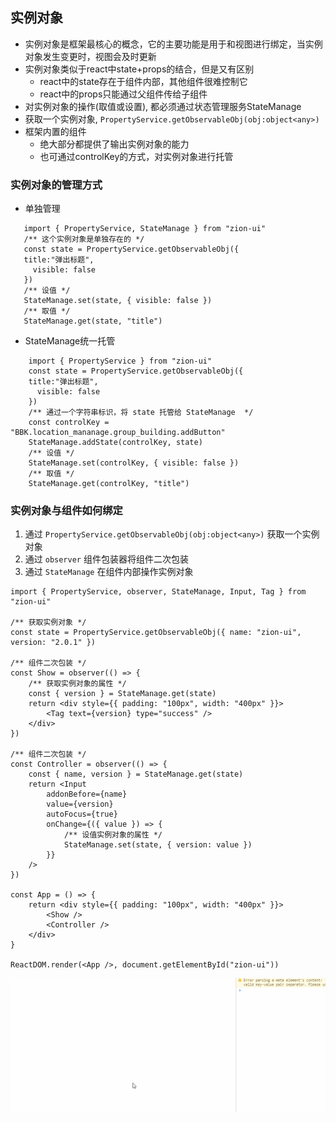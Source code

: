 ## 实例对象
 - 实例对象是框架最核心的概念，它的主要功能是用于和视图进行绑定，当实例对象发生变更时，视图会及时更新
 - 实例对象类似于react中state+props的结合，但是又有区别
   - react中的state存在于组件内部，其他组件很难控制它
   - react中的props只能通过父组件传给子组件
 - 对实例对象的操作(取值或设置), 都必须通过状态管理服务StateManage
 - 获取一个实例对象, `PropertyService.getObservableObj(obj:object<any>)`
 - 框架内置的组件
   - 绝大部分都提供了输出实例对象的能力
   - 也可通过controlKey的方式，对实例对象进行托管

### 实例对象的管理方式
 - 单独管理
 ```tsx
	import { PropertyService, StateManage } from "zion-ui"
	/** 这个实例对象是单独存在的 */ 
	const state = PropertyService.getObservableObj({
    title:"弹出标题", 
	  visible: false
	})
	/** 设值 */
	StateManage.set(state, { visible: false })
	/** 取值 */
	StateManage.get(state, "title")
 ```
 - StateManage统一托管
```tsx
	import { PropertyService } from "zion-ui"
	const state = PropertyService.getObservableObj({
    title:"弹出标题", 
	  visible: false
	})
	/** 通过一个字符串标识，将 state 托管给 StateManage  */
	const controlKey = "BBK.location_mananage.group_building.addButton"
	StateManage.addState(controlKey, state)
	/** 设值 */
	StateManage.set(controlKey, { visible: false })
	/** 取值 */
	StateManage.get(controlKey, "title")
 ```

 ### 实例对象与组件如何绑定
 1. 通过 `PropertyService.getObservableObj(obj:object<any>)` 获取一个实例对象
 2. 通过 `observer` 组件包装器将组件二次包装
 3. 通过 `StateManage` 在组件内部操作实例对象

```tsx
import { PropertyService, observer, StateManage, Input, Tag } from "zion-ui"

/** 获取实例对象 */
const state = PropertyService.getObservableObj({ name: "zion-ui", version: "2.0.1" })

/** 组件二次包装 */
const Show = observer(() => {
	/** 获取实例对象的属性 */
	const { version } = StateManage.get(state)
	return <div style={{ padding: "100px", width: "400px" }}>
		<Tag text={version} type="success" />
	</div>
})

/** 组件二次包装 */
const Controller = observer(() => {
	const { name, version } = StateManage.get(state)
	return <Input
		addonBefore={name}
		value={version}
		autoFocus={true}
		onChange={({ value }) => {
			/** 设值实例对象的属性 */
			StateManage.set(state, { version: value })
		}}
	/>
})

const App = () => {
	return <div style={{ padding: "100px", width: "400px" }}>
		<Show />
		<Controller />
	</div>
}

ReactDOM.render(<App />, document.getElementById("zion-ui"))
```
![state](./实例对象.gif)


 